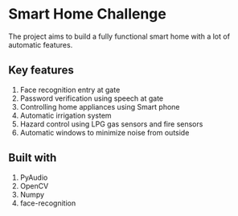 # Smart Home Challenge

The project aims to build a fully functional smart home with a lot of automatic features.

## Key features

1. Face recognition entry at gate
2. Password verification using speech at gate
3. Controlling home appliances using Smart phone
4. Automatic irrigation system
5. Hazard control using LPG gas sensors and fire sensors
6. Automatic windows to minimize noise from outside

## Built with

1. PyAudio
2. OpenCV
3. Numpy
4. face-recognition